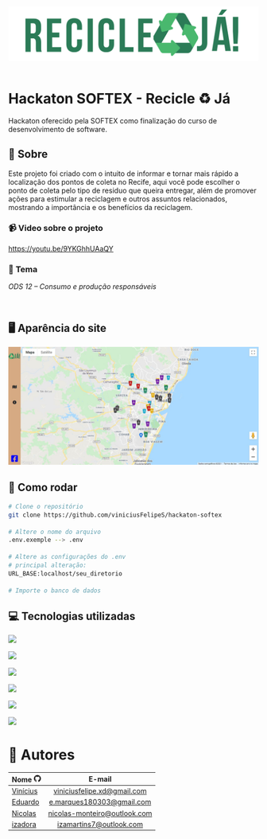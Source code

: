 <center><img src="resources/view/images/recicleja-logo.png"></center>

<br/>

# Hackaton SOFTEX - Recicle :recycle: Já
Hackaton oferecido pela SOFTEX como finalização do curso de desenvolvimento de software.

## :memo: **Sobre**
Este projeto foi criado com o intuito de informar e tornar mais rápido a localização dos pontos de coleta no Recife, aqui você pode escolher o ponto de coleta pelo tipo de residuo que queira entregar, além de promover ações para estimular a reciclagem e outros assuntos relacionados, mostrando a importância e os benefícios da reciclagem.

### :video_camera: **Video sobre o projeto**

https://youtu.be/9YKGhhUAaQY

### :speech_balloon: **Tema**

*ODS 12 – Consumo e produção responsáveis*

<br/>

## 🖥️ Aparência do site
<img src="resources/view/images/print.jpg"/>

<br/>

## 👷 Como rodar

```bash
# Clone o repositório
git clone https://github.com/viniciusFelipeS/hackaton-softex

# Altere o nome do arquivo
.env.exemple --> .env

# Altere as configurações do .env 
# principal alteração:
URL_BASE:localhost/seu_diretorio

# Importe o banco de dados
```

## :computer: **Tecnologias utilizadas**
 
![](https://img.shields.io/badge/PHP-777BB4?style=for-the-badge&logo=php&logoColor=white)

![](https://img.shields.io/badge/HTML5-E34F26?style=for-the-badge&logo=html5&logoColor=white)

![](https://img.shields.io/badge/CSS3-1572B6?style=for-the-badge&logo=css3&logoColor=white)

![](https://img.shields.io/badge/JavaScript-323330?style=for-the-badge&logo=javascript&logoColor=F7DF1E)

![](https://img.shields.io/badge/MySQL-00000F?style=for-the-badge&logo=mysql&logoColor=white)

![](https://img.shields.io/badge/Bootstrap-563D7C?style=for-the-badge&logo=bootstrap&logoColor=white)

# :busts_in_silhouette: **Autores**
Nome <img src="https://raw.githubusercontent.com/devicons/devicon/2809b567852a4648062a2d3e7c1c531367458c0b/icons/github/github-original.svg" height="15"> | E-mail
:---|:---:
[Vinícius](https://github.com/viniciusFelipeS) | viniciusfelipe.xd@gmail.com 
[Eduardo](https://github.com/EM180303) | e.marques180303@gmail.com
[Nicolas](https://github.com/nicolasmonteiro) | nicolas-monteiro@outlook.com
[izadora](https://github.com/izadora-oliveira) | izamartins7@outlook.com
 


